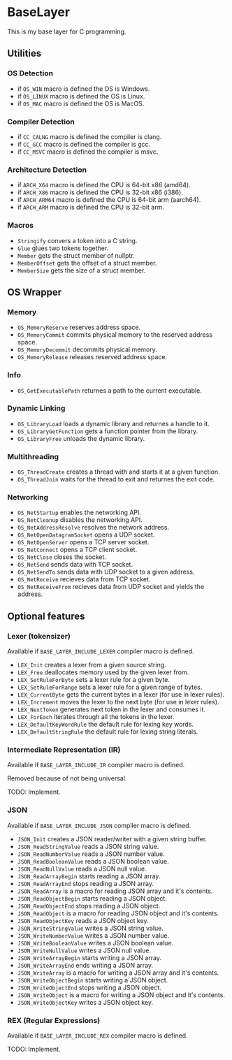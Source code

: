 # BaseLayer

This is my base layer for C programming.

## Utilities

### OS Detection

- if `OS_WIN` macro is defined the OS is Windows.
- if `OS_LINUX` macro is defined the OS is Linux.
- if `OS_MAC` macro is defined the OS is MacOS.

### Compiler Detection

- if `CC_CALNG` macro is defined the compiler is clang.
- if `CC_GCC` macro is defined the compiler is gcc.
- if `CC_MSVC` macro is defined the compiler is msvc.

### Architecture Detection

- if `ARCH_X64` macro is defined the CPU is 64-bit x86 (amd64).
- if `ARCH_X86` macro is defined the CPU is 32-bit x86 (i386).
- if `ARCH_ARM64` macro is defined the CPU is 64-bit arm (aarch64).
- if `ARCH_ARM` macro is defined the CPU is 32-bit arm.

### Macros

- `Stringify` convers a token into a C string.
- `Glue` glues two tokens together.
- `Member` gets the struct member of nullptr.
- `MemberOffset` gets the offset of a struct member.
- `MemberSize` gets the size of a struct member.

## OS Wrapper

### Memory

- `OS_MemoryReserve` reserves address space.
- `OS_MemoryCommit` commits physical memory to the reserved address space.
- `OS_MemoryDecommit` decommits physical memory.
- `OS_MemoryRelease` releases reserved address space.

### Info

- `OS_GetExecutablePath` returnes a path to the current executable.

### Dynamic Linking

- `OS_LibraryLoad` loads a dynamic library and returnes a handle to it.
- `OS_LibraryGetFunction` gets a function pointer from the library.
- `OS_LibraryFree` unloads the dynamic library.

### Multithreading

- `OS_ThreadCreate` creates a thread with and starts it at a given function.
- `OS_ThreadJoin` waits for the thread to exit and returnes the exit code.

### Networking

- `OS_NetStartup` enables the networking API.
- `OS_NetCleanup` disables the networking API.
- `OS_NetAddressResolve` resolves the network address.
- `OS_NetOpenDatagramSocket` opens a UDP socket.
- `OS_NetOpenServer` opens a TCP server socket.
- `OS_NetConnect` opens a TCP client socket.
- `OS_NetClose` closes the socket.
- `OS_NetSend` sends data with TCP socket.
- `OS_NetSendTo` sends data with UDP socket to a given address.
- `OS_NetReceive` recieves data from TCP socket.
- `OS_NetReceiveFrom` recieves data from UDP socket and yields the address.

## Optional features

### Lexer (tokensizer)

Available if `BASE_LAYER_INCLUDE_LEXER` compiler macro is defined.

- `LEX_Init` creates a lexer from a given source string.
- `LEX_Free` deallocates memory used by the given lexer from.
- `LEX_SetRuleForByte` sets a lexer rule for a given byte.
- `LEX_SetRuleForRange` sets a lexer rule for a given range of bytes.
- `LEX_CurrentByte` gets the current bytes in a lexer (for use in lexer rules).
- `LEX_Increment` moves the lexer to the next byte (for use in lexer rules).
- `LEX_NextToken` generates next token in the lexer and consumes it.
- `LEX_ForEach` iterates through all the tokens in the lexer.
- `LEX_DefaultKeyWordRule` the default rule for lexing key words.
- `LEX_DefaultStringRule` the default rule for lexing string literals.

### Intermediate Representation (IR)

Available if `BASE_LAYER_INCLUDE_IR` compiler macro is defined.

Removed because of not being universal.

TODO: Implement.

### JSON

Available if `BASE_LAYER_INCLUDE_JSON` compiler macro is defined.

- `JSON_Init` creates a JSON reader/writer with a given string buffer.
- `JSON_ReadStringValue` reads a JSON string value.
- `JSON_ReadNumberValue` reads a JSON number value.
- `JSON_ReadBooleanValue` reads a JSON boolean value.
- `JSON_ReadNullValue` reads a JSON null value.
- `JSON_ReadArrayBegin` starts reading a JSON array.
- `JSON_ReadArrayEnd` stops reading a JSON array.
- `JSON_ReadArray` is a macro for reading JSON array and it's contents.
- `JSON_ReadObjectBegin` starts reading a JSON object.
- `JSON_ReadObjectEnd` stops reading a JSON object.
- `JSON_ReadObject` is a macro for reading JSON object and it's contents.
- `JSON_ReadObjectKey` reads a JSON object key.
- `JSON_WriteStringValue` writes a JSON string value.
- `JSON_WriteNumberValue` writes a JSON number value.
- `JSON_WriteBooleanValue` writes a JSON boolean value.
- `JSON_WriteNullValue` writes a JSON null value.
- `JSON_WriteArrayBegin` starts writing a JSON array.
- `JSON_WriteArrayEnd` ends writing a JSON array.
- `JSON_WriteArray` is a macro for writing a JSON array and it's contents.
- `JSON_WriteObjectBegin` starts writing a JSON object.
- `JSON_WriteObjectEnd` stops writing a JSON object.
- `JSON_WriteObject` is a macro for writing a JSON object and it's contents.
- `JSON_WriteObjectKey` writes a JSON object key.

### REX (Regular Expressions)

Available if `BASE_LAYER_INCLUDE_REX` compiler macro is defined.

TODO: Implement.
